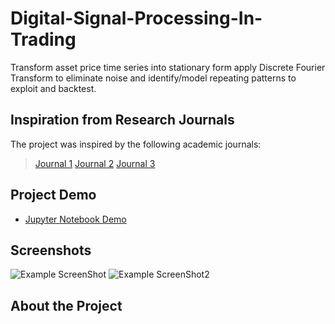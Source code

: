 # Digital-Signal-Processing-In-Trading
Transform asset price time series into stationary form apply Discrete Fourier Transform to eliminate noise and identify/model repeating patterns to exploit and backtest.

## Inspiration from Research Journals
The project was inspired by the following academic journals:
> [Journal 1](https://www.researchgate.net/publication/303849241_Fourier_Analysis_for_Stock_Price_Forecasting_Assumption_and_Evidence)
> [Journal 2](https://www.mesasoftware.com/papers/FourierTransformForTraders.pdf)
> [Journal 3](https://web.wpi.edu/Pubs/E-project/Available/E-project-022808-142909/unrestricted/FullIQPReport7.pdf)
 
## Project Demo
* [Jupyter Notebook Demo](https://nbviewer.jupyter.org/github/Naharul98/Digital-Signal-Processing-In-Trading/blob/main/Applying-Discrete-Fourier-Transform-In-Trading.ipynb)

## Screenshots
![Example ScreenShot](https://github.com/Naharul98/Digital-Signal-Processing-In-Trading/blob/main/Screenshots/screenshot2.jpg?raw=true)
![Example ScreenShot2](https://github.com/Naharul98/Digital-Signal-Processing-In-Trading/blob/main/Screenshots/screenshot1.jpg?raw=true)

## About the Project

